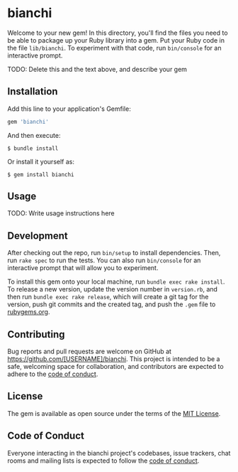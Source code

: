# bianchi

Welcome to your new gem! In this directory, you'll find the files you need to be able to package up your Ruby library into a gem. Put your Ruby code in the file `lib/bianchi`. To experiment with that code, run `bin/console` for an interactive prompt.

TODO: Delete this and the text above, and describe your gem

## Installation

Add this line to your application's Gemfile:

```ruby
gem 'bianchi'
```

And then execute:

    $ bundle install

Or install it yourself as:

    $ gem install bianchi

## Usage

TODO: Write usage instructions here

## Development

After checking out the repo, run `bin/setup` to install dependencies. Then, run `rake spec` to run the tests. You can also run `bin/console` for an interactive prompt that will allow you to experiment.

To install this gem onto your local machine, run `bundle exec rake install`. To release a new version, update the version number in `version.rb`, and then run `bundle exec rake release`, which will create a git tag for the version, push git commits and the created tag, and push the `.gem` file to [rubygems.org](https://rubygems.org).

## Contributing

Bug reports and pull requests are welcome on GitHub at https://github.com/[USERNAME]/bianchi. This project is intended to be a safe, welcoming space for collaboration, and contributors are expected to adhere to the [code of conduct](https://github.com/[USERNAME]/bianchi/blob/master/CODE_OF_CONDUCT.md).

## License

The gem is available as open source under the terms of the [MIT License](https://opensource.org/licenses/MIT).

## Code of Conduct

Everyone interacting in the bianchi project's codebases, issue trackers, chat rooms and mailing lists is expected to follow the [code of conduct](https://github.com/[USERNAME]/bianchi/blob/master/CODE_OF_CONDUCT.md).
